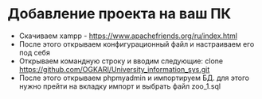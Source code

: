# Добавление проекта на ваш ПК

* Скачиваем xampp - https://www.apachefriends.org/ru/index.html
* После этого открываем конфигурационный файл и настраиваем его под себя
* Открываем командную строку и вводим следующие: clone https://github.com/OGKARI/University_information_sys.git
* После этого открываем phpmyadmin и импортируем БД. для этого нужно прейти на вкладку импорт и выбрать файл zoo_1.sql
